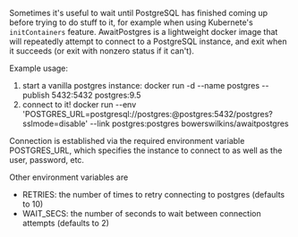 Sometimes it's useful to wait until PostgreSQL has finished coming up before
trying to do stuff to it, for example when using Kubernete's `initContainers`
feature. AwaitPostgres is a lightweight docker image that will repeatedly
attempt to connect to a PostgreSQL instance, and exit when it succeeds (or exit
with nonzero status if it can't).

Example usage:
1) start a vanilla postgres instance:
docker run -d --name postgres  --publish 5432:5432 postgres:9.5
2) connect to it!
docker run --env 'POSTGRES_URL=postgresql://postgres:@postgres:5432/postgres?sslmode=disable' --link postgres:postgres bowerswilkins/awaitpostgres

Connection is established via the required environment variable POSTGRES_URL,
which specifies the instance to connect to as well as the user, password, etc.

Other environment variables are
* RETRIES: the number of times to retry connecting to postgres (defaults to 10)
* WAIT_SECS: the number of seconds to wait between connection attempts (defaults to 2)

